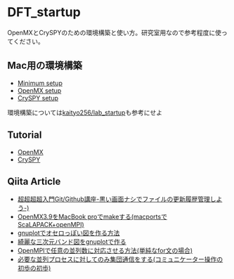 # DFT_startup
OpenMXとCrySPYのための環境構築と使い方。研究室用なので参考程度に使ってください。

## Mac用の環境構築
- [Minimum setup](./setup/minimum.md)
- [OpenMX setup](./setup/omx.md)
- [CrySPY setup](./setup/cryspy.md)

環境構築については[kaityo256/lab_startup](https://github.com/kaityo256/lab_startup)も参考にせよ

## Tutorial
- [OpenMX](./tutorial/omx.md)
- [CrySPY](./tutorial/cryspy.md)

## Qiita Article
- [超超超超入門Git/Github講座-黒い画面ナシでファイルの更新履歴管理しよう-)](./Qiita/github_tutorial.md)
- [OpenMX3.9をMacBook proでmakeする(macportsでScaLAPACK+openMPI)](./Qiita/openmx_scalapack.md)
- [gnuplotでオセロっぽい図を作る方法](./Qiita/gnuplot_othello.md)
- [綺麗な三次元バンド図をgnuplotで作る](./Qiita/gnuplot_Dirac.md)
- [OpenMPIで任意の並列数に対応させる方法(単純なfor文の場合)](./Qiita/MPI_1.md)
- [必要な並列プロセスに対してのみ集団通信をする(コミュニケーター操作の初歩の初歩)](./Qiita/MPI_2.md)